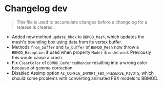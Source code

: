 # Changelog dev
> This file is used to accumulate changes before a changelog for a release is created.

* Added new method `update_bbox` to `BBMOD_Mesh`, which updates the mesh's bounding box using data from its vertex buffer.
* Methods `from_buffer` and `to_buffer` of `BBMOD_Mesh` now throw a `BBMOD_Exception` if used when property `Model` is `undefined`. Previously this would cause a crash.
* Fix `ClearColor` of `BBMOD_DeferredRender` resulting into a wrong color because of gamma correction.
* Disabled Assimp option `AI_CONFIG_IMPORT_FBX_PRESERVE_PIVOTS`, which should some problems with converting animated FBX models to BBMOD.

